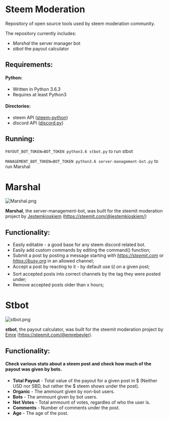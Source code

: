 # Steem Moderation

Repository of open source tools used by steem moderation community. 

The repository currently includes:
* *Marshal* the server manager bot
* *stbot* the payout calculator

## Requirements:

#### Python:
* Written in Python 3.6.3
* Requires at least Python3

#### Directories:
* steem API ([steem-python](https://github.com/steemit/steem-python))
* discord API ([discord.py](https://github.com/Rapptz/discord.py))

## Running:
```PAYOUT_BOT_TOKEN=BOT_TOKEN python3.6 stbot.py``` to run stbot

```MANAGEMENT_BOT_TOKEN=BOT_TOKEN python3.6 server-management-bot.py``` to run Marshal

# Marshal
![Marshal.png](https://i.imgur.com/fL2SQqi.png)

**Marshal**, the server-management-bot, was built for the steemit moderation project by [Jestemkioskiem](https://github.com/Jestemkioskiem) (https://steemit.com/@jestemkioskiem/)

## Functionality:

* Easily editable - a good base for any steem discord related bot.
* Easily add custom commands by editing the command() function;
* Submit a post by posting a message starting with *https://steemit.com* or *https://busy.org* in an allowed channel;
* Accept a post by reacting to it - by default use :ballot_box_with_check: on a given post;
* Sort accepted posts into correct channels by the tag they were posted under;
* Remove accepted posts older than x hours;

# Stbot
![stbot.png](https://i.imgur.com/9kev1YB.png)

**stbot**, the payout calculator, was built for the steemit moderation project by [Emre](https://github.com/emre) (https://steemit.com/@emrebeyler).

## Functionality:

#### Check various stats about a steem post and check how much of the payout was given by bots.
* **Total Payout** - Total value of the payout for a given post in $ (Neither USD nor SBD, but rather the $ steem shows under the post).
* **Organic** - The ammount given by non-bot users.
* **Bots** - The ammount given by bot users.
* **Net Votes** - Total ammount of votes, regardles of who the user is.
* **Comments** - Number of comments under the post.
* **Age** - The age of the post. 

